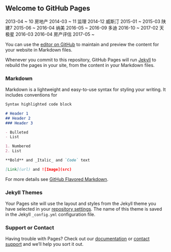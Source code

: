 ## Welcome to GitHub Pages
2013-04 ~ 10 房地产
2014-03 ~ 11 监理
2014-12 威斯汀
2015-01 ~ 2015-03 陕建7
2015-06 ~ 2016-04 纳美
2016-05 ~ 2016-09 多迪
2016-10 ~ 2017-02 天极星
2016-03 
2016-04 房产评估
2017-05 ~ 

You can use the [editor on GitHub](https://github.com/kouhanyu/stunning-robot/edit/master/README.md) to maintain and preview the content for your website in Markdown files.

Whenever you commit to this repository, GitHub Pages will run [Jekyll](https://jekyllrb.com/) to rebuild the pages in your site, from the content in your Markdown files.

### Markdown

Markdown is a lightweight and easy-to-use syntax for styling your writing. It includes conventions for

```markdown
Syntax highlighted code block

# Header 1
## Header 2
### Header 3

- Bulleted
- List

1. Numbered
2. List

**Bold** and _Italic_ and `Code` text

[Link](url) and ![Image](src)
```

For more details see [GitHub Flavored Markdown](https://guides.github.com/features/mastering-markdown/).

### Jekyll Themes

Your Pages site will use the layout and styles from the Jekyll theme you have selected in your [repository settings](https://github.com/kouhanyu/stunning-robot/settings). The name of this theme is saved in the Jekyll `_config.yml` configuration file.

### Support or Contact

Having trouble with Pages? Check out our [documentation](https://help.github.com/categories/github-pages-basics/) or [contact support](https://github.com/contact) and we’ll help you sort it out.
